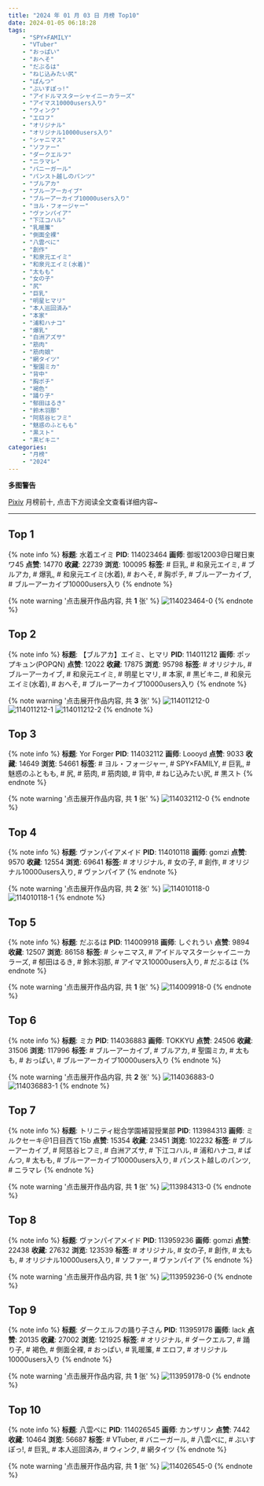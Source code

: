 ```yaml
---
title: "2024 年 01 月 03 日 月榜 Top10"
date: 2024-01-05 06:18:28
tags:
    - "SPY×FAMILY"
    - "VTuber"
    - "おっぱい"
    - "おへそ"
    - "だぶるは"
    - "ねじ込みたい尻"
    - "ぱんつ"
    - "ぶいすぽっ!"
    - "アイドルマスターシャイニーカラーズ"
    - "アイマス10000users入り"
    - "ウィンク"
    - "エロフ"
    - "オリジナル"
    - "オリジナル10000users入り"
    - "シャニマス"
    - "ソファー"
    - "ダークエルフ"
    - "ニラマレ"
    - "バニーガール"
    - "パンスト越しのパンツ"
    - "ブルアカ"
    - "ブルーアーカイブ"
    - "ブルーアーカイブ10000users入り"
    - "ヨル・フォージャー"
    - "ヴァンパイア"
    - "下江コハル"
    - "乳暖簾"
    - "側面全裸"
    - "八雲べに"
    - "創作"
    - "和泉元エイミ"
    - "和泉元エイミ(水着)"
    - "太もも"
    - "女の子"
    - "尻"
    - "巨乳"
    - "明星ヒマリ"
    - "本人巡回済み"
    - "本家"
    - "浦和ハナコ"
    - "爆乳"
    - "白洲アズサ"
    - "筋肉"
    - "筋肉娘"
    - "網タイツ"
    - "聖園ミカ"
    - "背中"
    - "胸ポチ"
    - "褐色"
    - "踊り子"
    - "郁田はるき"
    - "鈴木羽那"
    - "阿慈谷ヒフミ"
    - "魅惑のふともも"
    - "黒スト"
    - "黒ビキニ"
categories:
    - "月榜"
    - "2024"
---
```


<i class="fa fa-triangle-exclamation"></i>**多图警告**<i class="fa fa-triangle-exclamation"></i>

[Pixiv](https://www.pixiv.net/) 月榜前十, 点击下方阅读全文查看详细内容~

<!-- more -->

---

## Top 1

{% note info %}
**标题**: 水着エイミ
**PID**: 114023464 **画师**: 御坂12003@日曜日東ワ45
**点赞**: 14770 **收藏**: 22739 **浏览**: 100095
**标签**: # 巨乳, # 和泉元エイミ, # ブルアカ, # 爆乳, # 和泉元エイミ(水着), # おへそ, # 胸ポチ, # ブルーアーカイブ, # ブルーアーカイブ10000users入り
{% endnote %}

{% note warning '点击展开作品内容, 共 **1** 张' %}
![114023464-0](https://i.pixiv.re/img-original/img/2023/12/07/15/55/51/114023464_p0.jpg)
{% endnote %}

## Top 2

{% note info %}
**标题**: 【ブルアカ】エイミ、ヒマリ
**PID**: 114011212 **画师**: ポップキュン(POPQN)
**点赞**: 12022 **收藏**: 17875 **浏览**: 95798
**标签**: # オリジナル, # ブルーアーカイブ, # 和泉元エイミ, # 明星ヒマリ, # 本家, # 黒ビキニ, # 和泉元エイミ(水着), # おへそ, # ブルーアーカイブ10000users入り
{% endnote %}

{% note warning '点击展开作品内容, 共 **3** 张' %}
![114011212-0](https://i.pixiv.re/img-original/img/2023/12/07/00/32/18/114011212_p0.jpg)
![114011212-1](https://i.pixiv.re/img-original/img/2023/12/07/00/32/18/114011212_p1.jpg)
![114011212-2](https://i.pixiv.re/img-original/img/2023/12/07/00/32/18/114011212_p2.jpg)
{% endnote %}

## Top 3

{% note info %}
**标题**: Yor Forger
**PID**: 114032112 **画师**: Loooyd
**点赞**: 9033 **收藏**: 14649 **浏览**: 54661
**标签**: # ヨル・フォージャー, # SPY×FAMILY, # 巨乳, # 魅惑のふともも, # 尻, # 筋肉, # 筋肉娘, # 背中, # ねじ込みたい尻, # 黒スト
{% endnote %}

{% note warning '点击展开作品内容, 共 **1** 张' %}
![114032112-0](https://i.pixiv.re/img-original/img/2023/12/07/21/57/44/114032112_p0.png)
{% endnote %}

## Top 4

{% note info %}
**标题**: ヴァンパイアメイド
**PID**: 114010118 **画师**: gomzi
**点赞**: 9570 **收藏**: 12554 **浏览**: 69641
**标签**: # オリジナル, # 女の子, # 創作, # オリジナル10000users入り, # ヴァンパイア
{% endnote %}

{% note warning '点击展开作品内容, 共 **2** 张' %}
![114010118-0](https://i.pixiv.re/img-original/img/2023/12/07/00/01/44/114010118_p0.jpg)
![114010118-1](https://i.pixiv.re/img-original/img/2023/12/07/00/01/44/114010118_p1.jpg)
{% endnote %}

## Top 5

{% note info %}
**标题**: だぶるは
**PID**: 114009918 **画师**: しぐれうい
**点赞**: 9894 **收藏**: 12507 **浏览**: 86158
**标签**: # シャニマス, # アイドルマスターシャイニーカラーズ, # 郁田はるき, # 鈴木羽那, # アイマス10000users入り, # だぶるは
{% endnote %}

{% note warning '点击展开作品内容, 共 **1** 张' %}
![114009918-0](https://i.pixiv.re/img-original/img/2023/12/07/00/00/21/114009918_p0.jpg)
{% endnote %}

## Top 6

{% note info %}
**标题**: ミカ
**PID**: 114036883 **画师**: TOKKYU
**点赞**: 24506 **收藏**: 31506 **浏览**: 117996
**标签**: # ブルーアーカイブ, # ブルアカ, # 聖園ミカ, # 太もも, # おっぱい, # ブルーアーカイブ10000users入り
{% endnote %}

{% note warning '点击展开作品内容, 共 **2** 张' %}
![114036883-0](https://i.pixiv.re/img-original/img/2023/12/08/00/27/58/114036883_p0.jpg)
![114036883-1](https://i.pixiv.re/img-original/img/2023/12/08/00/27/58/114036883_p1.jpg)
{% endnote %}

## Top 7

{% note info %}
**标题**: トリニティ総合学園補習授業部
**PID**: 113984313 **画师**: ミルクセーキ＠1日目西て15b
**点赞**: 15354 **收藏**: 23451 **浏览**: 102232
**标签**: # ブルーアーカイブ, # 阿慈谷ヒフミ, # 白洲アズサ, # 下江コハル, # 浦和ハナコ, # ぱんつ, # 太もも, # ブルーアーカイブ10000users入り, # パンスト越しのパンツ, # ニラマレ
{% endnote %}

{% note warning '点击展开作品内容, 共 **1** 张' %}
![113984313-0](https://i.pixiv.re/img-original/img/2023/12/06/00/00/25/113984313_p0.jpg)
{% endnote %}

## Top 8

{% note info %}
**标题**: ヴァンパイアメイド
**PID**: 113959236 **画师**: gomzi
**点赞**: 22438 **收藏**: 27632 **浏览**: 123539
**标签**: # オリジナル, # 女の子, # 創作, # 太もも, # オリジナル10000users入り, # ソファー, # ヴァンパイア
{% endnote %}

{% note warning '点击展开作品内容, 共 **1** 张' %}
![113959236-0](https://i.pixiv.re/img-original/img/2023/12/05/00/00/54/113959236_p0.jpg)
{% endnote %}

## Top 9

{% note info %}
**标题**: ダークエルフの踊り子さん
**PID**: 113959178 **画师**: lack
**点赞**: 20135 **收藏**: 27002 **浏览**: 121925
**标签**: # オリジナル, # ダークエルフ, # 踊り子, # 褐色, # 側面全裸, # おっぱい, # 乳暖簾, # エロフ, # オリジナル10000users入り
{% endnote %}

{% note warning '点击展开作品内容, 共 **1** 张' %}
![113959178-0](https://i.pixiv.re/img-original/img/2023/12/05/00/00/31/113959178_p0.png)
{% endnote %}

## Top 10

{% note info %}
**标题**: 八雲べに
**PID**: 114026545 **画师**: カンザリン
**点赞**: 7442 **收藏**: 10464 **浏览**: 56687
**标签**: # VTuber, # バニーガール, # 八雲べに, # ぶいすぽっ!, # 巨乳, # 本人巡回済み, # ウィンク, # 網タイツ
{% endnote %}

{% note warning '点击展开作品内容, 共 **1** 张' %}
![114026545-0](https://i.pixiv.re/img-original/img/2023/12/07/18/30/56/114026545_p0.png)
{% endnote %}
